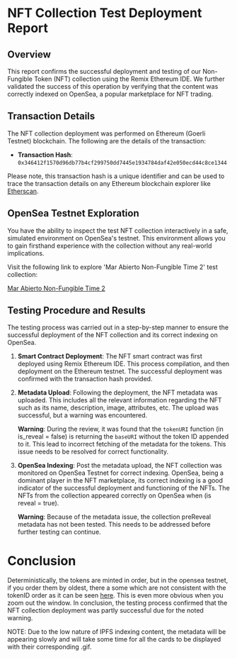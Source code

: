 # NFT Collection Test Deployment Report

## Overview

This report confirms the successful deployment and testing of our Non-Fungible Token (NFT) collection using the Remix Ethereum IDE. We further validated the success of this operation by verifying that the content was correctly indexed on OpenSea, a popular marketplace for NFT trading. 

## Transaction Details

The NFT collection deployment was performed on Ethereum (Goerli Testnet) blockchain. The following are the details of the transaction:

- **Transaction Hash**: `0x346412f1570d96db77b4cf299750dd7445e1934784daf42e050ecd44c8ce1344`

Please note, this transaction hash is a unique identifier and can be used to trace the transaction details on any Ethereum blockchain explorer like [Etherscan](https://etherscan.io).

## OpenSea Testnet Exploration

You have the ability to inspect the test NFT collection interactively in a safe, simulated environment on OpenSea's testnet. This environment allows you to gain firsthand experience with the collection without any real-world implications.

Visit the following link to explore  'Mar Abierto Non-Fungible Time 2' test collection:

[Mar Abierto Non-Fungible Time 2](https://testnets.opensea.io/collection/mar-abierto-non-fungible-time-2)


## Testing Procedure and Results

The testing process was carried out in a step-by-step manner to ensure the successful deployment of the NFT collection and its correct indexing on OpenSea.

1. **Smart Contract Deployment**: The NFT smart contract was first deployed using Remix Ethereum IDE. This process compilation, and then deployment on the Ethereum testnet. The successful deployment was confirmed with the transaction hash provided.

2. **Metadata Upload**: Following the deployment, the NFT metadata was uploaded. This includes all the relevant information regarding the NFT such as its name, description, image, attributes, etc. The upload was successful, but a warning was encountered. 

    **Warning**: During the review, it was found that the `tokenURI` function (in is_reveal = false) is returning the `baseURI` without the token ID appended to it. This  lead to incorrect fetching of the metadata for the tokens. This issue needs to be resolved for correct functionality.

3. **OpenSea Indexing**: Post the metadata upload, the NFT collection was monitored on OpenSea Testnet for correct indexing. OpenSea, being a dominant player in the NFT marketplace, its correct indexing is a good indicator of the successful deployment and functioning of the NFTs. The NFTs from the collection appeared correctly on OpenSea when (is reveal = true).

    **Warning**: Because of the metadata issue, the collection preReveal metadata has not been tested. This needs to be addressed before further testing can continue.

# Conclusion
Deterministically, the tokens are minted in order, but in the opensea testnet, if you order them by oldest, there a some which are not consistent with the tokenID order as it can be seen [here](https://testnets.opensea.io/collection/mar-abierto-non-fungible-time-2?search[sortBy]=CREATED_DATE).
This is even more obvious when you zoom out the window.
In conclusion, the testing process confirmed that the NFT collection deployment was partly successful due for the noted warning.

NOTE: Due to the low nature of IPFS indexing content, the metadata will be appearing slowly and will take some time for all the cards to be displayed with their corresponding .gif.